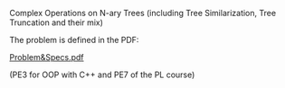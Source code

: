 Complex Operations on N-ary Trees (including Tree Similarization, Tree Truncation and their mix)

The problem is defined in the PDF:

[Problem&Specs.pdf](https://github.com/user-attachments/files/17543198/Ceng242_Cpp_PE7.pdf)

(PE3 for OOP with C++ and PE7 of the PL course)
